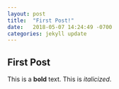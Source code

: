 ```yaml
---
layout: post
title:  "First Post!"
date:   2018-05-07 14:24:49 -0700
categories: jekyll update
---
```


## First Post

This is a **bold** text. This is *italicized*.
